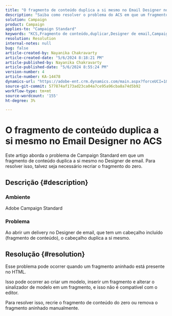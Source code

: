 ```yaml
---
title: "O fragmento de conteúdo duplica a si mesmo no Email Designer no ACS"
description: "Saiba como resolver o problema do ACS em que um fragmento de conteúdo é duplicado devido a um fragmento aninhado no HTML."
solution: Campaign
product: Campaign
applies-to: "Campaign Standard"
keywords: "KCS,Fragmento de conteúdo,duplicar,Designer de email,Campaign Standard, ACS"
resolution: Resolution
internal-notes: null
bug: false
article-created-by: Nayanika Chakravarty
article-created-date: "5/6/2024 8:18:21 PM"
article-published-by: Nayanika Chakravarty
article-published-date: "5/6/2024 8:55:24 PM"
version-number: 4
article-number: KA-14478
dynamics-url: "https://adobe-ent.crm.dynamics.com/main.aspx?forceUCI=1&pagetype=entityrecord&etn=knowledgearticle&id=231607c5-e50b-ef11-9f8a-6045bd0065b6"
source-git-commit: 577874af173ad23ca04a7ce95a96cba8a74d5b92
workflow-type: tm+mt
source-wordcount: '155'
ht-degree: 3%

---
```


# O fragmento de conteúdo duplica a si mesmo no Email Designer no ACS


Este artigo aborda o problema de Campaign Standard em que um fragmento de conteúdo duplica a si mesmo no Designer de email. Para resolver isso, talvez seja necessário recriar o fragmento do zero.

## Descrição {#description}


### <b>Ambiente</b>

Adobe Campaign Standard

### <b>Problema</b>

Ao abrir um delivery no Designer de email, que tem um cabeçalho incluído (fragmento de conteúdo), o cabeçalho duplica a si mesmo.


## Resolução {#resolution}


Esse problema pode ocorrer quando um fragmento aninhado está presente no HTML.

Isso pode ocorrer ao criar um modelo, inserir um fragmento e alterar o sinalizador de modelo em um fragmento, e isso não é compatível com o editor.

Para resolver isso, recrie o fragmento de conteúdo do zero ou remova o fragmento aninhado manualmente.
